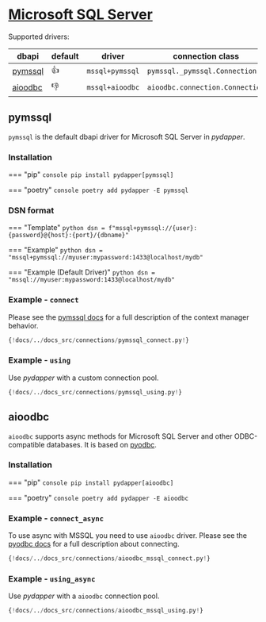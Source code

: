 # [Microsoft SQL Server](https://www.microsoft.com/en-us/sql-server/sql-server-2019)
Supported drivers:

| dbapi                                          | default      | driver          | connection class                |
| ---------------------------------------------- | ------------ | --------------- | ------------------------------- |
| [pymssql](https://www.pymssql.org)             | :thumbsup:   | `mssql+pymssql` | `pymssql._pymssql.Connection`   |
| [aioodbc](https://github.com/aio-libs/aioodbc) | :thumbsdown: | `mssql+aioodbc` | `aioodbc.connection.Connection` |

## pymssql
`pymssql` is the default dbapi driver for Microsoft SQL Server in *pydapper*.


### Installation
=== "pip"
    ```console
    pip install pydapper[pymssql]
    ```

=== "poetry"
    ```console
    poetry add pydapper -E pymssql
    ```

### DSN format
=== "Template"
    ```python
    dsn = f"mssql+pymssql://{user}:{password}@{host}:{port}/{dbname}"
    ```

=== "Example"
    ```python
    dsn = "mssql+pymssql://myuser:mypassword:1433@localhost/mydb"
    ```

=== "Example (Default Driver)"
    ```python
    dsn = "mssql://myuser:mypassword:1433@localhost/mydb"
    ```


### Example - `connect`
Please see the [pymssql docs](https://www.pymssql.org/pymssql_examples.html#using-the-with-statement-context-managers) for
a full description of the context manager behavior.
```python
{!docs/../docs_src/connections/pymssql_connect.py!}
```

### Example - `using`
Use *pydapper* with a custom connection pool.
```python
{!docs/../docs_src/connections/pymssql_using.py!}
```

## aioodbc
`aioodbc` supports async methods for Microsoft SQL Server and other ODBC-compatible databases. 
It is based on [pyodbc](https://github.com/mkleehammer/pyodbc).

### Installation
=== "pip"
    ```console
    pip install pydapper[aioodbc]
    ```

=== "poetry"
    ```console
    poetry add pydapper -E aioodbc
    ```

### Example - `connect_async`
To use async with MSSQL you need to use `aioodbc` driver.
Please see the [pyodbc docs](https://github.com/mkleehammer/pyodbc/wiki) for a full description about connecting.
```python
{!docs/../docs_src/connections/aioodbc_mssql_connect.py!}
```

### Example - `using_async`
Use *pydapper* with a `aioodbc` connection pool.
```python
{!docs/../docs_src/connections/aioodbc_mssql_using.py!}
```
